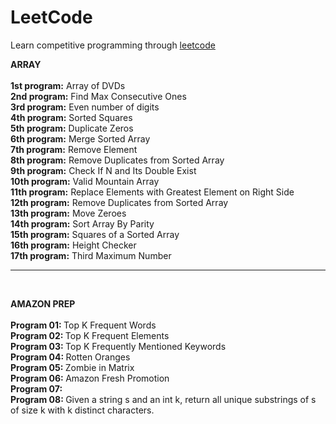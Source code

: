 # LeetCode

Learn competitive programming through [leetcode](https://leetcode.com/)

<b> ARRAY </b>
<br/><br/>
<b>1st program:</b> Array of DVDs <br/>
<b>2nd program:</b> Find Max Consecutive Ones <br/>
<b>3rd program:</b> Even number of digits <br/>
<b>4th program:</b> Sorted Squares <br/>
<b>5th program:</b> Duplicate Zeros <br/>
<b>6th program:</b> Merge Sorted Array <br/>
<b>7th program:</b> Remove Element <br/>
<b>8th program:</b> Remove Duplicates from Sorted Array <br/>
<b>9th program:</b> Check If N and Its Double Exist <br/>
<b>10th program:</b> Valid Mountain Array <br/>
<b>11th program:</b> Replace Elements with Greatest Element on Right Side <br/>
<b>12th program:</b> Remove Duplicates from Sorted Array <br/>
<b>13th program:</b> Move Zeroes <br/>
<b>14th program:</b> Sort Array By Parity <br/>
<b>15th program:</b> Squares of a Sorted Array <br/>
<b>16th program:</b> Height Checker <br/>
<b>17th program:</b> Third Maximum Number <br/>

-------
<br/>

<b> AMAZON PREP </b>
<br/>
<br/> <b> Program 01: </b> Top K Frequent Words
<br/> <b> Program 02: </b> Top K Frequent Elements
<br/> <b> Program 03: </b> Top K Frequently Mentioned Keywords
<br/> <b> Program 04: </b> Rotten Oranges
<br/> <b> Program 05: </b> Zombie in Matrix
<br/> <b> Program 06: </b> Amazon Fresh Promotion
<br/> <b> Program 07: </b> 
<br/> <b> Program 08: </b> Given a string s and an int k, return all unique substrings of s of size k with k distinct characters.
